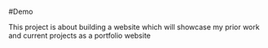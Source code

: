 #Demo

This project is about building a website which will showcase my prior work and current projects as a portfolio website
